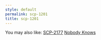 ```yaml
---
style: default
permalink: scp-1201
title: scp-1201
---
```

You may also like:
[SCP-2177](http://scp-wiki.net/scp-2177)
[Nobody Knows](http://scp-wiki.net/nobody-knows)